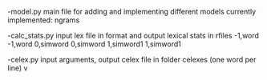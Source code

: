 -model.py
main file for adding and implementing different models
currently implemented:
ngrams

-calc_stats.py
input lex file in format and output lexical stats in rfiles
-1,word
-1,word
0,simword
0,simword
1,simword1
1,simword1

-celex.py
input arguments, output celex file in folder celexes (one word per line)
v